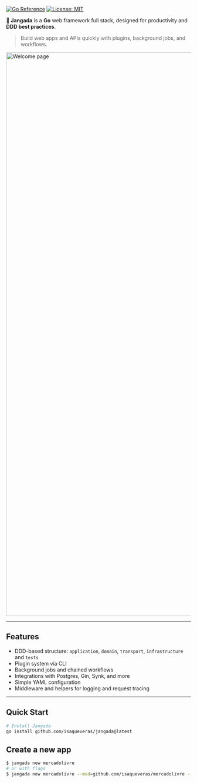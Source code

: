 [![Go Reference](https://pkg.go.dev/badge/github.com/isaqueveras/jangada.svg)](https://pkg.go.dev/github.com/isaqueveras/jangada)
[![License: MIT](https://img.shields.io/badge/License-MIT-green.svg)](LICENSE)

**🛶 Jangada** is a **Go** web framework full stack, designed for productivity and **DDD best practices**. 
> Build web apps and APIs quickly with plugins, background jobs, and workflows.

<img width="2048" height="1536" alt="Welcome page" src="https://github.com/user-attachments/assets/d1a53384-e300-4296-a760-abc75b26e208" />


---

## Features

- DDD-based structure: `application`, `domain`, `transport`, `infrastructure` and `tests`
- Plugin system via CLI
- Background jobs and chained workflows
- Integrations with Postgres, Gin, Synk, and more
- Simple YAML configuration
- Middleware and helpers for logging and request tracing

---

## Quick Start

```bash
# Install Jangada
go install github.com/isaqueveras/jangada@latest
```

## Create a new app
```bash
$ jangada new mercadolivre
# or with flags
$ jangada new mercadolivre --mod=github.com/isaqueveras/mercadolivre --host=localhost:8782 --db=postgres
```
